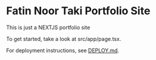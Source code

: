 # Fatin Noor Taki Portfolio Site

This is just a NEXTJS portfolio site

To get started, take a look at src/app/page.tsx.

For deployment instructions, see [DEPLOY.md](DEPLOY.md).
